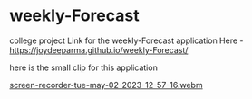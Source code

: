 # weekly-Forecast
college project
Link for the weekly-Forecast application Here -https://joydeeparma.github.io/weekly-Forecast/

here is the small clip for this application


[screen-recorder-tue-may-02-2023-12-57-16.webm](https://user-images.githubusercontent.com/132281418/235605804-e4b31bd5-c93f-4948-a979-4363f254e0dc.webm)



